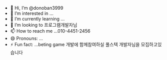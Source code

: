 - 👋 Hi, I’m @donoban3999
- 👀 I’m interested in ...
- 🌱 I’m currently learning ...
- 💞️ I’m looking to 프로그램개발자님
- 📫 How to reach me ...010-4451-2456
- 😄 Pronouns: ...
- ⚡ Fun fact: ...beting game 개발에 함께참여하실 풀스텍 개발자님을 모집하고있습니다

<!---
donoban3999/donoban3999 is a ✨ special ✨ repository because its `README.md` (this file) appears on your GitHub profile.
You can click the Preview link to take a look at your changes.
--->
